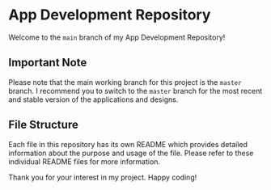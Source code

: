 # App Development Repository

Welcome to the `main` branch of my App Development Repository!

## Important Note

Please note that the main working branch for this project is the `master` branch. I recommend you to switch to the `master` branch for the most recent and stable version of the applications and designs.

## File Structure

Each file in this repository has its own README which provides detailed information about the purpose and usage of the file. Please refer to these individual README files for more information.

Thank you for your interest in my project. Happy coding!
